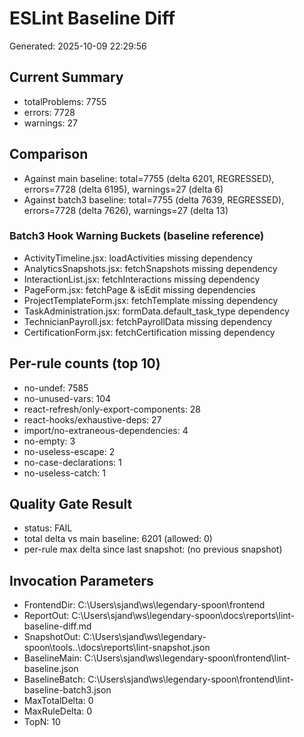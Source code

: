 ﻿# ESLint Baseline Diff
Generated: 2025-10-09 22:29:56

## Current Summary
- totalProblems: 7755
- errors: 7728
- warnings: 27

## Comparison
- Against main baseline: total=7755 (delta 6201, REGRESSED), errors=7728 (delta 6195), warnings=27 (delta 6)
- Against batch3 baseline: total=7755 (delta 7639, REGRESSED), errors=7728 (delta 7626), warnings=27 (delta 13)

### Batch3 Hook Warning Buckets (baseline reference)
- ActivityTimeline.jsx: loadActivities missing dependency
- AnalyticsSnapshots.jsx: fetchSnapshots missing dependency
- InteractionList.jsx: fetchInteractions missing dependency
- PageForm.jsx: fetchPage & isEdit missing dependencies
- ProjectTemplateForm.jsx: fetchTemplate missing dependency
- TaskAdministration.jsx: formData.default_task_type dependency
- TechnicianPayroll.jsx: fetchPayrollData missing dependency
- CertificationForm.jsx: fetchCertification missing dependency

## Per-rule counts (top 10)
- no-undef: 7585
- no-unused-vars: 104
- react-refresh/only-export-components: 28
- react-hooks/exhaustive-deps: 27
- import/no-extraneous-dependencies: 4
- no-empty: 3
- no-useless-escape: 2
- no-case-declarations: 1
- no-useless-catch: 1

## Quality Gate Result
- status: FAIL
- total delta vs main baseline: 6201 (allowed: 0)
- per-rule max delta since last snapshot: (no previous snapshot)

## Invocation Parameters
- FrontendDir: C:\Users\sjand\ws\legendary-spoon\frontend
- ReportOut: C:\Users\sjand\ws\legendary-spoon\docs\reports\lint-baseline-diff.md
- SnapshotOut: C:\Users\sjand\ws\legendary-spoon\tools\..\docs\reports\lint-snapshot.json
- BaselineMain: C:\Users\sjand\ws\legendary-spoon\frontend\lint-baseline.json
- BaselineBatch: C:\Users\sjand\ws\legendary-spoon\frontend\lint-baseline-batch3.json
- MaxTotalDelta: 0
- MaxRuleDelta: 0
- TopN: 10
